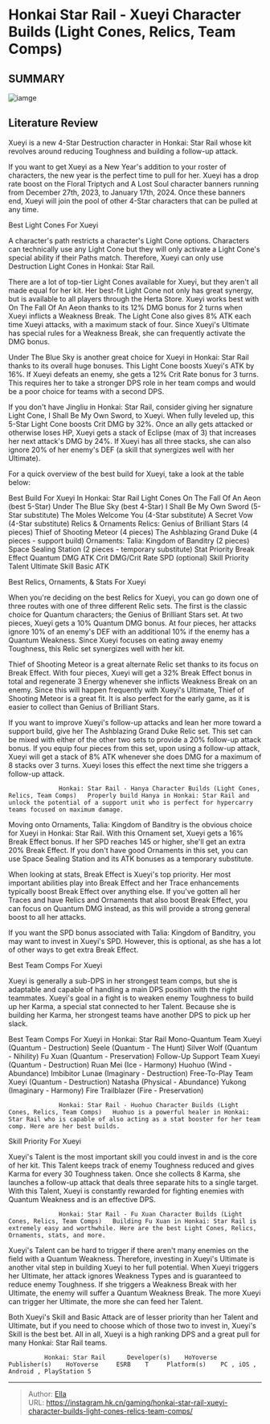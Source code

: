 # Honkai Star Rail - Xueyi Character Builds (Light Cones, Relics, Team Comps)


## SUMMARY 

![iamge](https://static1.srcdn.com/wordpress/wp-content/uploads/2024/01/honkai-star-rail-xueyi-character-builds-light-cones-relics-team-comps.jpg)

## Literature Review

Xueyi is a new 4-Star Destruction character in Honkai: Star Rail whose kit revolves around reducing Toughness and building a follow-up attack.





If you want to get Xueyi as a New Year&#39;s addition to your roster of characters, the new year is the perfect time to pull for her. Xueyi has a drop rate boost on the Floral Triptych and A Lost Soul character banners running from December 27th, 2023, to January 17th, 2024. Once these banners end, Xueyi will join the pool of other 4-Star characters that can be pulled at any time.





 Best Light Cones For Xueyi 
          



A character&#39;s path restricts a character&#39;s Light Cone options. Characters can technically use any Light Cone but they will only activate a Light Cone&#39;s special ability if their Paths match. Therefore, Xueyi can only use Destruction Light Cones in Honkai: Star Rail.




There are a lot of top-tier Light Cones available for Xueyi, but they aren&#39;t all made equal for her kit. Her best-fit Light Cone not only has great synergy, but is available to all players through the Herta Store. Xueyi works best with On The Fall Of An Aeon thanks to its 12% DMG bonus for 2 turns when Xueyi inflicts a Weakness Break. The Light Cone also gives 8% ATK each time Xueyi attacks, with a maximum stack of four. Since Xueyi&#39;s Ultimate has special rules for a Weakness Break, she can frequently activate the DMG bonus.




Under The Blue Sky is another great choice for Xueyi in Honkai: Star Rail thanks to its overall huge bonuses. This Light Cone boosts Xueyi&#39;s ATK by 16%. If Xueyi defeats an enemy, she gets a 12% Crit Rate bonus for 3 turns. This requires her to take a stronger DPS role in her team comps and would be a poor choice for teams with a second DPS.

If you don&#39;t have Jingliu in Honkai: Star Rail, consider giving her signature Light Cone, I Shall Be My Own Sword, to Xueyi. When fully leveled up, this 5-Star Light Cone boosts Crit DMG by 32%. Once an ally gets attacked or otherwise loses HP, Xueyi gets a stack of Eclipse (max of 3) that increases her next attack&#39;s DMG by 24%. If Xueyi has all three stacks, she can also ignore 20% of her enemy&#39;s DEF (a skill that synergizes well with her Ultimate).

For a quick overview of the best build for Xueyi, take a look at the table below:

 Best Build For Xueyi In Honkai: Star Rail   Light Cones    On The Fall Of An Aeon (best 5-Star)   Under The Blue Sky (best 4-Star)   I Shall Be My Own Sword (5-Star substitute)   The Moles Welcome You (4-Star substitute)   A Secret Vow (4-Star substitute)      Relics &amp; Ornaments  Relics:  Genius of Brilliant Stars (4 pieces)   Thief of Shooting Meteor (4 pieces)   The Ashblazing Grand Duke (4 pieces - support build)    Ornaments:  Talia: Kingdom of Banditry (2 pieces)   Space Sealing Station (2 pieces - temporary substitute)      Stat Priority    Break Effect   Quantum DMG   ATK   Crit DMG/Crit Rate   SPD (optional)      Skill Priority    Talent   Ultimate   Skill   Basic ATK      








 Best Relics, Ornaments, &amp; Stats For Xueyi 
          

When you&#39;re deciding on the best Relics for Xueyi, you can go down one of three routes with one of three different Relic sets. The first is the classic choice for Quantum characters; the Genius of Brilliant Stars set. At two pieces, Xueyi gets a 10% Quantum DMG bonus. At four pieces, her attacks ignore 10% of an enemy&#39;s DEF with an additional 10% if the enemy has a Quantum Weakness. Since Xueyi focuses on eating away enemy Toughness, this Relic set synergizes well with her kit.

Thief of Shooting Meteor is a great alternate Relic set thanks to its focus on Break Effect. With four pieces, Xueyi will get a 32% Break Effect bonus in total and regenerate 3 Energy whenever she inflicts Weakness Break on an enemy. Since this will happen frequently with Xueyi&#39;s Ultimate, Thief of Shooting Meteor is a great fit. It is also perfect for the early game, as it is easier to collect than Genius of Brilliant Stars.




If you want to improve Xueyi&#39;s follow-up attacks and lean her more toward a support build, give her The Ashblazing Grand Duke Relic set. This set can be mixed with either of the other two sets to provide a 20% follow-up attack bonus. If you equip four pieces from this set, upon using a follow-up attack, Xueyi will get a stack of 8% ATK whenever she does DMG for a maximum of 8 stacks over 3 turns. Xueyi loses this effect the next time she triggers a follow-up attack.

                  Honkai: Star Rail - Hanya Character Builds (Light Cones, Relics, Team Comps)   Properly build Hanya in Honkai: Star Rail and unlock the potential of a support unit who is perfect for hypercarry teams focused on maximum damage.   

Moving onto Ornaments, Talia: Kingdom of Banditry is the obvious choice for Xueyi in Honkai: Star Rail. With this Ornament set, Xueyi gets a 16% Break Effect bonus. If her SPD reaches 145 or higher, she&#39;ll get an extra 20% Break Effect. If you don&#39;t have good Ornaments in this set, you can use Space Sealing Station and its ATK bonuses as a temporary substitute.




When looking at stats, Break Effect is Xueyi&#39;s top priority. Her most important abilities play into Break Effect and her Trace enhancements typically boost Break Effect over anything else. If you&#39;ve gotten all her Traces and have Relics and Ornaments that also boost Break Effect, you can focus on Quantum DMG instead, as this will provide a strong general boost to all her attacks.



If you want the SPD bonus associated with Talia: Kingdom of Banditry, you may want to invest in Xueyi&#39;s SPD. However, this is optional, as she has a lot of other ways to get extra Break Effect.






 Best Team Comps For Xueyi 
         

Xueyi is generally a sub-DPS in her strongest team comps, but she is adaptable and capable of handling a main DPS position with the right teammates. Xueyi&#39;s goal in a fight is to weaken enemy Toughness to build up her Karma, a special stat connected to her Talent. Because she is building her Karma, her strongest teams have another DPS to pick up her slack.




 Best Team Comps For Xueyi in Honkai: Star Rail   Mono-Quantum Team    Xueyi (Quantum - Destruction)   Seele (Quantum - The Hunt)   Silver Wolf (Quantum - Nihility)   Fu Xuan (Quantum - Preservation)      Follow-Up Support Team    Xueyi (Quantum - Destruction)   Ruan Mei (Ice - Harmony)   Huohuo (Wind - Abundance)   Imbibitor Lunae (Imaginary - Destruction)      Free-To-Play Team    Xueyi (Quantum - Destruction)   Natasha (Physical - Abundance)   Yukong (Imaginary - Harmony)   Fire Trailblazer (Fire - Preservation)      



                  Honkai: Star Rail - Huohuo Character Builds (Light Cones, Relics, Team Comps)   Huohuo is a powerful healer in Honkai: Star Rail who is capable of also acting as a stat booster for her team comp. Here are her best builds.   



 Skill Priority For Xueyi 
          

Xueyi&#39;s Talent is the most important skill you could invest in and is the core of her kit. This Talent keeps track of enemy Toughness reduced and gives Karma for every 30 Toughness taken. Once she collects 8 Karma, she launches a follow-up attack that deals three separate hits to a single target. With this Talent, Xueyi is constantly rewarded for fighting enemies with Quantum Weakness and is an effective DPS.




                  Honkai: Star Rail - Fu Xuan Character Builds (Light Cones, Relics, Team Comps)   Building Fu Xuan in Honkai: Star Rail is extremely easy and worthwhile. Here are the best Light Cones, Relics, Ornaments, stats, and more.   

Xueyi&#39;s Talent can be hard to trigger if there aren&#39;t many enemies on the field with a Quantum Weakness. Therefore, investing in Xueyi&#39;s Ultimate is another vital step in building Xueyi to her full potential. When Xueyi triggers her Ultimate, her attack ignores Weakness Types and is guaranteed to reduce enemy Toughness. If she triggers a Weakness Break with her Ultimate, the enemy will suffer a Quantum Weakness Break. The more Xueyi can trigger her Ultimate, the more she can feed her Talent.

Both Xueyi&#39;s Skill and Basic Attack are of lesser priority than her Talent and Ultimate, but if you need to choose which of those two to invest in, Xueyi&#39;s Skill is the best bet. All in all, Xueyi is a high ranking DPS and a great pull for many Honkai: Star Rail teams.




              Honkai: Star Rail      Developer(s)    HoYoverse     Publisher(s)    HoYoverse     ESRB    T     Platform(s)    PC , iOS , Android , PlayStation 5      


---

> Author: [Ella](https://instagram.hk.cn/)  
> URL: https://instagram.hk.cn/gaming/honkai-star-rail-xueyi-character-builds-light-cones-relics-team-comps/  

